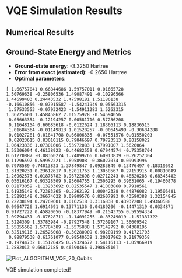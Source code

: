 # VQE Simulation Results


## Numerical Results
## Ground-State Energy and Metrics
- **Ground-state energy**: -3.3250 Hartree
- **Error from exact (estimated)**: -0.2650 Hartree
- **Optimal parameters**:
``````
[ 1.66757041 0.66844686 1.59757011 0.01665728
1.50769638 -0.25806536 1.49087491 -0.10296566
1.44699403 0.24443532 1.47598181 1.51186138
-0.16610856 -0.07915587 -1.54241949 0.05563315
 1.57533553 -0.07932423 -1.54911283 1.5262315
1.36725601 1.45845862 2.01575928 -0.54594056
-0.05663354 -0.12194257 0.00581716 0.57236208
 0.11648154 0.60685618 -0.0122624 1.18366113 0.18836515
 1.01684364 -0.01149813 1.01528257 -0.00645499 -0.30684288
 0.01027281 0.01841708 0.66806335 -0.07551576 0.01550203
 0.02023615 0.83010115 0.79846697 0.79723513 0.80158022
1.06423336 1.07301606 1.53972083 1.57991007 1.5626064
1.55306094 0.46138923 -0.44682559 0.67944574 -0.75358704
0.61270887 -0.08360274 1.74899766 0.60913839 -0.26252304
0.11296597 0.59952221 1.6958908 -0.86027074 0.09993996
0.7978589 0.74013823 1.37849847 0.09283849 0.13476497 0.18319692
1.31320231 0.23612617 0.62011763 1.13058567 0.27153915 0.00810089
1.26962573 0.01876782 0.96722698 0.02712243 0.48520283 0.68345482
0.05616167 0.93328509 0.95604755 1.2506295 0.39631065 -0.19460878
0.02173059 -1.13233692 0.82535547 1.41003868 0.7918561
1.61935149 0.72383265 -0.2262192 1.00042328 0.44876082 1.19506481
1.25292148 0.36674622 0.09809576 0.82607993 0.43590388 1.32154845
0.22238194 0.24769601 0.0162518 0.3116838 0.43937208 1.49360588
0.09647726 1.6914691 0.13771136 0.04189206 -0.14471319 0.0334871
0.91727222 0.45820056 -0.18377949 -0.21543755 0.59594334
1.09794431 -0.87628711 -1.14091255 -0.83249019 -1.51387322
1.5224309 1.33783984 -0.97927548 1.57269107 1.56609542
1.55855562 1.57784389 -1.5575838 1.57142792 0.04388195
0.32519116 1.26526068 -0.30280909 0.98289199 0.41721703
 0.98879538 0.61761077 0.99540539 1.20017962 0.21979358
-0.19744732 1.15120425 0.79324672 1.54116113 -1.05966919
1.2882013 0.66812185 0.46590466 0.39868516]
``````
![Plot_ALGORITHM_VQE_20_Qubits](https://github.com/user-attachments/assets/3f89fe23-802a-431b-a390-03b5ab39e773)


VQE simulation completed!
